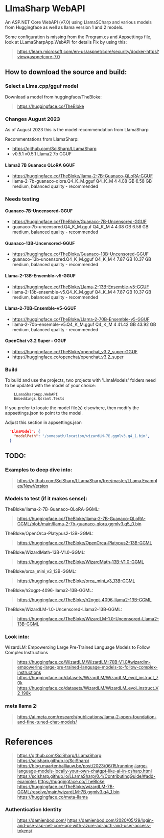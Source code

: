 # LlmaSharp WebAPI

An ASP.NET Core WebAPI (v7.0) using LlamaSCharp and various models from Huggingface as well as llama version 1 and 2 models.

Some configuration is missing from the Program.cs and Appsettings file, look at LLamaSharpApp.WebAPI for details
Fix by using this: 
> https://learn.microsoft.com/en-us/aspnet/core/security/docker-https?view=aspnetcore-7.0



## How to download the source and build:

### Select a Llma.cpp/gguf model

Download a model from huggingface/TheBloke: 

> https://huggingface.co/TheBloke
### Changes August 2023
As of August 2023 this is the model recommendation from LlamaSharp

Recommentations from LlamaSharp:
- https://github.com/SciSharp/LLamaSharp
- v0.5.1	v0.5.1	Llama2 7b GGUF

#### Llama2 7B Guanaco QLoRA GGUF
- https://huggingface.co/TheBloke/llama-2-7B-Guanaco-QLoRA-GGUF
- llama-2-7b-guanaco-qlora.Q4_K_M.gguf	Q4_K_M	4	4.08 GB	6.58 GB		medium, balanced quality - recommended

### Needs testing
#### Guanaco-7B-Uncensored-GGUF
- https://huggingface.co/TheBloke/Guanaco-7B-Uncensored-GGUF
- guanaco-7b-uncensored.Q4_K_M.gguf	Q4_K_M	4	4.08 GB	6.58 GB	medium, balanced quality - recommended
	

#### Guanaco-13B-Uncensored-GGUF
- https://huggingface.co/TheBloke/Guanaco-13B-Uncensored-GGUF
- guanaco-13b-uncensored.Q4_K_M.gguf	Q4_K_M	4	7.87 GB	10.37 GB	medium, balanced quality - recommended


#### Llama-2-13B-Ensemble-v5-GGUF
- https://huggingface.co/TheBloke/Llama-2-13B-Ensemble-v5-GGUF
- llama-2-13b-ensemble-v5.Q4_K_M.gguf	Q4_K_M	4	7.87 GB	10.37 GB		medium, balanced quality - recommended


#### Llama-2-70B-Ensemble-v5-GGUF
- https://huggingface.co/TheBloke/Llama-2-70B-Ensemble-v5-GGUF
- llama-2-70b-ensemble-v5.Q4_K_M.gguf	Q4_K_M	4	41.42 GB	43.92 GB	medium, balanced quality - recommended


#### OpenChat v3.2 Super - GGUF
- https://huggingface.co/TheBloke/openchat_v3.2_super-GGUF
- https://huggingface.co/openchat/openchat_v3.2_super




### Build
To build and use the projects, two projects with 'LlmaModels' folders need to be updated with the model of your choice:
```   
    LLamaSharpApp.WebAPI
    Embeddings.Qdrant.Tests
```

If you prefer to locate the model file(s) elsewhere, then modify the appsettings.json to point to the model.

Adjust this section in appsettings.json

```json
  "LlmaModel": {
    "modelPath": "/somepath/location/wizardLM-7B.ggmlv3.q4_1.bin",
  }

```

## TODO: 

### Examples to deep dive into:
> https://github.com/SciSharp/LLamaSharp/tree/master/LLama.Examples/NewVersion

### Models to test (if it makes sense):

 TheBloke/llama-2-7B-Guanaco-QLoRA-GGML:
> https://huggingface.co/TheBloke/llama-2-7B-Guanaco-QLoRA-GGML/blob/main/llama-2-7b-guanaco-qlora.ggmlv3.q5_0.bin

TheBloke/OpenOrca-Platypus2-13B-GGML:
> https://huggingface.co/TheBloke/OpenOrca-Platypus2-13B-GGML


TheBloke/WizardMath-13B-V1.0-GGML:
> https://huggingface.co/TheBloke/WizardMath-13B-V1.0-GGML

TheBloke/orca_mini_v3_13B-GGML:
> https://huggingface.co/TheBloke/orca_mini_v3_13B-GGML

TheBloke/h2ogpt-4096-llama2-13B-GGML:
> https://huggingface.co/TheBloke/h2ogpt-4096-llama2-13B-GGML

TheBloke/WizardLM-1.0-Uncensored-Llama2-13B-GGML:
> https://huggingface.co/TheBloke/WizardLM-1.0-Uncensored-Llama2-13B-GGML

### Look into:
WizardLM: Empoweroing Large Pre-Trained Language Models to Follow Complex Instructions
> https://huggingface.co/WizardLM/WizardLM-70B-V1.0#wizardlm-empowering-large-pre-trained-language-models-to-follow-complex-instructions
> https://huggingface.co/datasets/WizardLM/WizardLM_evol_instruct_70k
> https://huggingface.co/datasets/WizardLM/WizardLM_evol_instruct_V2_196k


### meta llama 2:
> https://ai.meta.com/research/publications/llama-2-open-foundation-and-fine-tuned-chat-models/


# References
> https://github.com/SciSharp/LLamaSharp
> https://scisharp.github.io/SciSharp/
> https://blog.maartenballiauw.be/post/2023/06/15/running-large-language-models-locally-your-own-chatgpt-like-ai-in-csharp.html
> https://scisharp.github.io/LLamaSharp/0.4/ContributingGuide/#add-examples
> https://huggingface.co/TheBloke
> https://huggingface.co/TheBloke/wizardLM-7B-GGML/resolve/main/wizardLM-7B.ggmlv3.q4_1.bin
> https://huggingface.co/meta-llama


### Authentication Identity
> https://damienbod.com/
> https://damienbod.com/2020/05/29/login-and-use-asp-net-core-api-with-azure-ad-auth-and-user-access-tokens/

